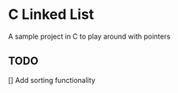 # C Linked List

A sample project in C to play around with pointers

## TODO

[] Add sorting functionality
